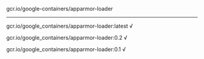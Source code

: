 gcr.io/google-containers/apparmor-loader 

----
gcr.io/google_containers/apparmor-loader:latest √

gcr.io/google_containers/apparmor-loader:0.2 √

gcr.io/google_containers/apparmor-loader:0.1 √

